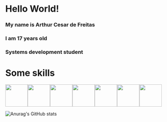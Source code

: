 # Hello World!
### My name is Arthur Cesar de Freitas
### I am 17 years old
### Systems development student
# Some skills



<div style="display: flex;" class="skills">
<img src="https://cdn.jsdelivr.net/gh/devicons/devicon@latest/icons/xamarin/xamarin-original.svg" Height="70px"/>    

<img src="https://cdn.jsdelivr.net/gh/devicons/devicon@latest/icons/csharp/csharp-original.svg" Height="70px"/>

<img src="https://cdn.jsdelivr.net/gh/devicons/devicon@latest/icons/html5/html5-original.svg" Height="70px"/>

<img src="https://cdn.jsdelivr.net/gh/devicons/devicon@latest/icons/css3/css3-original.svg" Height="70px"/>

<img src="https://cdn.jsdelivr.net/gh/devicons/devicon@latest/icons/mysql/mysql-original-wordmark.svg" Height="70px"/>

<img src="https://cdn.jsdelivr.net/gh/devicons/devicon@latest/icons/sqlite/sqlite-original-wordmark.svg" Height="70px"/>
          
                  
<img src="https://cdn.jsdelivr.net/gh/devicons/devicon@latest/icons/arduino/arduino-original-wordmark.svg" Height="70px"/>    
</div>

![Anurag's GitHub stats](https://github-readme-stats.vercel.app/api?username=ArthurFreitasDev&show_icons=true&theme=dracula)
